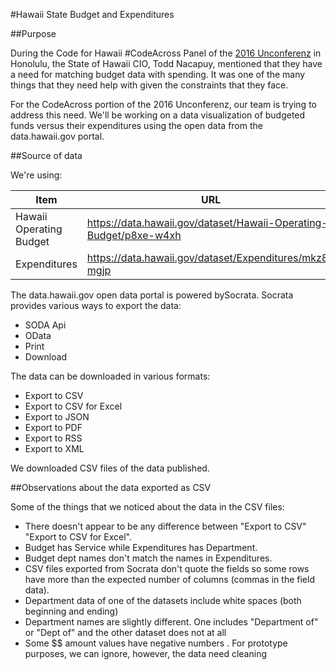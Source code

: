 #Hawaii State Budget and Expenditures

##Purpose

During the Code for Hawaii \#CodeAcross Panel of the [2016 Unconferenz](
http://unconferenz.com/2016-schedule/) in Honolulu, the State of Hawaii CIO,
Todd Nacapuy, mentioned that they have a need for matching budget data with
spending.  It was one of the many things that they need help with given the
constraints that they face.

For the CodeAcross portion of the 2016 Unconferenz, our team is trying to
address this need. We'll be working on a data visualization of budgeted funds
versus their expenditures using the open data from the data.hawaii.gov portal.

##Source of data

We're using:

Item | URL
-----|-----
Hawaii Operating Budget | https://data.hawaii.gov/dataset/Hawaii-Operating-Budget/p8xe-w4xh |
Expenditures | https://data.hawaii.gov/dataset/Expenditures/mkz8-mgjp |


The data.hawaii.gov open data portal is powered bySocrata. Socrata provides
various ways to export the data:

* SODA Api
* OData
* Print
* Download

The data can be downloaded in various formats:

* Export to CSV
* Export to CSV for Excel
* Export to JSON
* Export to PDF
* Export to RSS
* Export to XML

We downloaded CSV files of the data published.


##Observations about the data exported as CSV

Some of the things that we noticed about the data in the CSV files:

* There doesn't appear to be any difference between "Export to CSV" "Export to
  CSV for Excel".
* Budget has Service while Expenditures has Department.
* Budget dept names don't match the names in Expenditures.
* CSV files exported from Socrata don't quote the fields so some rows have more
  than the expected number of columns (commas in the field data).
* Department data of one of the datasets include white spaces (both beginning and ending)
* Department names are slightly different.  One includes "Department of" or "Dept of" and the other dataset does not at all
* Some $$ amount values have negative numbers . For prototype purposes, we can ignore, however, the data need cleaning




